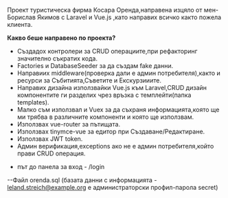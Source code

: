 Проект туристическа фирма Косара Оренда,направена изцяло от мен-Борислав Якимов с Laravel и Vue.js ,като направих всичко както пожела клиента. <br>

<b>Какво беше направено по проекта?</b> <br>
* Създадох контролери за CRUD операциите,при рефакторинг значително съкратих кода.
* Factories и DatabaseSeeder за да създам fake данни.
* Направиих middleware(проверка дали е админ потребителя),както и ресурси за Събитията,Съветите и Екскурзииите.
* Направих дизайна използвайки Vue.js към Laravel,CRUD дизайн компонентите ги разделих чрез връзка с темплейти(папка templates).<br>
* Малко съм използвал и Vuex за да съхраня информацията,която ще ми трябва в различните компоненти и която ще използвам.<br>
* Използвах vue-router за пътищата.<br>
* Използвах tinymce-vue за едитор при Създаване/Редактиране.<br>
* Използвах JWT token.
* Админ верификация,exceptions ако не е админ потребителя,който прави CRUD операция.
- път до панела за вход - /login <br>

--Файл orenda.sql (базата данни с информацията - leland.streich@example.org  е администраторски профил-парола secret)
